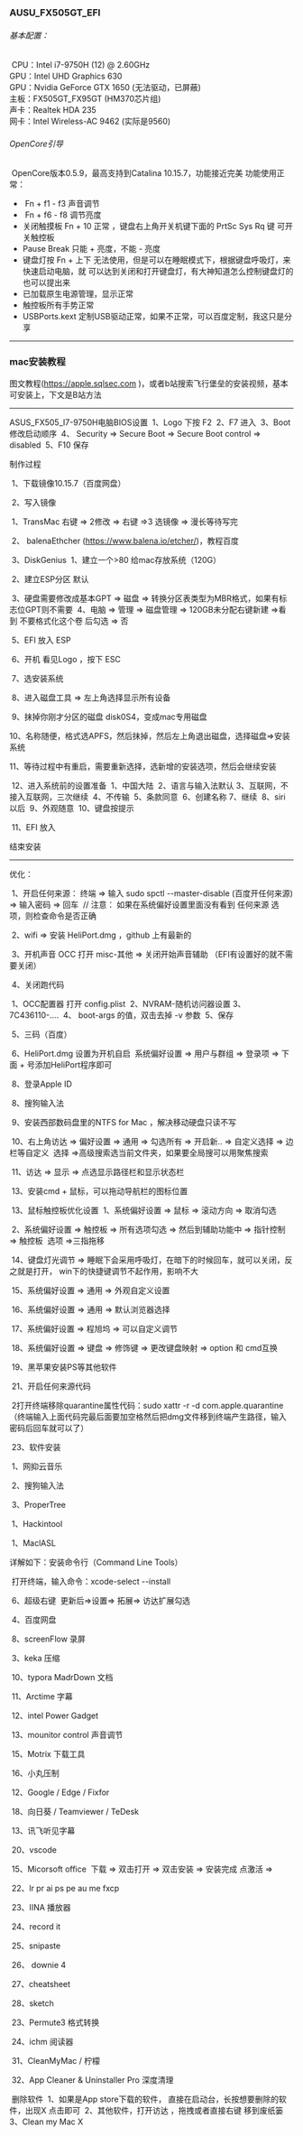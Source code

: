 ### AUSU_FX505GT_EFI



###### 基本配置：

​		CPU：Intel i7-9750H (12) @ 2.60GHz  
​		GPU：Intel UHD Graphics 630  
​		GPU：Nvidia GeForce GTX 1650 (无法驱动，已屏蔽)  
​		主板：FX505GT_FX95GT (HM370芯片组)  
​		声卡：Realtek HDA 235  
​		网卡：Intel Wireless-AC 9462 (实际是9560)  



###### OpenCore引导

​        OpenCore版本0.5.9，最高支持到Catalina 10.15.7，功能接近完美
​        功能使用正常：

   - ​    Fn + f1 - f3   声音调节
   - ​    Fn + f6 - f8  调节亮度
   -    关闭触摸板 Fn + 10 正常  ，键盘右上角开关机键下面的 PrtSc Sys Rq 键 可开关触控板
   -    Pause Break 只能 + 亮度，不能 - 亮度
   -    键盘灯按 Fn + 上下 无法使用，但是可以在睡眠模式下，根据键盘呼吸灯，来快速启动电脑，就
           可以达到关闭和打开键盘灯，有大神知道怎么控制键盘灯的也可以提出来
   -   已加载原生电源管理，显示正常
   -   触控板所有手势正常
   -   USBPorts.kext 定制USB驱动正常，如果不正常，可以百度定制，我这只是分享

---

### mac安装教程

图文教程(https://apple.sqlsec.com )，或者b站搜索飞行堡垒的安装视频，基本可安装上，下文是B站方法

---

ASUS_FX505_I7-9750H电脑BIOS设置
​        1、Logo 下按 F2
​        2、F7 进入
​        3、Boot  修改启动顺序
​        4、 Security   =>  Secure Boot =>    Secure Boot control => disabled
​        5、F10 保存

制作过程

​    1、下载镜像10.15.7（百度网盘）

​    2、写入镜像

​              1、TransMac   右键  =>  2修改  =>   右键 =>3 选镜像   =>  漫长等待写完

​              2、 balenaEthcher  (https://www.balena.io/etcher/)，教程百度

​     3、DiskGenius 
​               1、建立一个>80 给mac存放系统（120G）

​               2、建立ESP分区 默认

​               3、硬盘需要修改成基本GPT => 磁盘 => 转换分区表类型为MBR格式，如果有标志位GPT则不需要
​      4、电脑 => 管理 => 磁盘管理 => 120GB未分配右键新建 =>看到 不要格式化这个卷 后勾选  =>  否

​      5、EFI 放入 ESP

​      6、开机 看见Logo ，按下 ESC  

​      7、选安装系统

​      8、进入磁盘工具 => 左上角选择显示所有设备

​      9、抹掉你刚才分区的磁盘 disk0S4，变成mac专用磁盘

​      10、名称随便，格式选APFS，然后抹掉，然后左上角退出磁盘，选择磁盘=>安装系统

​      11、等待过程中有重启，需要重新选择，选新增的安装选项，然后会继续安装

​      12、进入系统前的设置准备
​            1、中国大陆
​            2、语言与输入法默认
​            3、互联网，不接入互联网，三次继续
​            4、不传输
​            5、条款同意
​            6、创建名称
​            7、继续
​            8、siri 以后
​            9、外观随意
​            10、键盘按提示

​        11、EFI 放入

结束安装

---

优化：

​         1、开启任何来源： 终端 => 输入 sudo spctl --master-disable  (百度开任何来源) => 输入密码 => 回车
​                // 注意： 如果在系统偏好设置里面没有看到 任何来源 选项，则检查命令是否正确

​         2、wifi  =>  安装 HeliPort.dmg ，github 上有最新的

​         3、开机声音 OCC  打开  misc-其他  =>  关闭开始声音辅助 （EFI有设置好的就不需要关闭）

​         4、关闭跑代码         

​               1、OCC配置器 打开 config.plist 
​               2、NVRAM-随机访问器设置 
​               3、7C436110-.... 
​               4、 boot-args 的值，双击去掉  -v 参数 
​               5、保存

​          5、三码（百度）

​          6、HeliPort.dmg 设置为开机自启
​                  系统偏好设置 =>  用户与群组 => 登录项 => 下面 + 号添加HeliPort程序即可

​              8、登录Apple ID

​          8、搜狗输入法

​          9、安装西部数码盘里的NTFS for Mac ，解决移动硬盘只读不写

​          10、右上角访达 => 偏好设置 =>  通用 => 勾选所有 => 开启新.. => 自定义选择 => 边栏等自定义
​                       选择 =>高级搜索选当前文件夹，如果要全局搜可以用聚焦搜索

​          11、访达 => 显示 => 点选显示路径栏和显示状态栏

​               13、安装cmd + 鼠标，可以拖动导航栏的图标位置

​          13、鼠标触控板优化设置
​                  1、系统偏好设置 => 鼠标 => 滚动方向 => 取消勾选

​                  2、系统偏好设置 => 触控板 => 所有选项勾选 => 然后到辅助功能中 => 指针控制 => 触控板
​                        选项 =>三指拖移

​           14、键盘灯光调节 =>   睡眠下会采用呼吸灯，在暗下的时候回车，就可以关闭，反之就是打开，
​                    win下的快捷键调节不起作用，影响不大

​            15、系统偏好设置 =>  通用 => 外观自定义设置

​            16、系统偏好设置 =>  通用 => 默认浏览器选择

​            17、系统偏好设置 =>  程旭坞 => 可以自定义调节

​            18、系统偏好设置 =>  键盘 => 修饰键 => 更改键盘映射  => option 和 cmd互换             

​            19、黑苹果安装PS等其他软件

​            21、开启任何来源代码

​            2打开终端移除quarantine属性代码：sudo xattr -r -d com.apple.quarantine
​       （终端输入上面代码完最后面要加空格然后把dmg文件移到终端产生路径，输入密码后回车就可以了）   

​            23、软件安装

​                          1、网抑云音乐

​                          2、搜狗输入法

​                          3、ProperTree

​                          1、Hackintool   

​                          1、MaclASL

详解如下：安装命令行（Command Line Tools）

​                              打开终端，输入命令：xcode-select --install

​                           6、超级右键 
​                                  更新后=>设置=> 拓展=> 访达扩展勾选

​                          4、百度网盘

​                          8、screenFlow  录屏

​                          3、keka    压缩

​                          10、typora  MadrDown 文档

​                          11、Arctime 字幕

​                          12、intel Power Gadget

​                          13、mounitor control 声音调节  

​                          15、Motrix 下载工具

​                          16、小丸压制                                                          

​                          12、Google  /  Edge   /  Fixfor          

​                          18、向日葵 /  Teamviewer  / TeDesk

​                          13、讯飞听见字幕

​                          20、vscode   

​                           15、Micorsoft office
​                                    下载 => 双击打开 => 双击安装 =>   安装完成 点激活 =>                    

​                          22、lr  pr  ai ps pe au me      fxcp                

​                          23、IINA                      播放器

​                          24、record it

​                          25、snipaste

​                          26、 downie  4

​                          27、cheatsheet         

​                          28、sketch

​                          23、Permute3          格式转换

​                          24、ichm 阅读器         

​                          31、CleanMyMac       /        柠檬       

​                          32、App Cleaner & Uninstaller Pro  深度清理

​              删除软件
​                          1、如果是App store下载的软件，  直接在启动台，长按想要删除的软件，出现X 点击即可
​                          2、其他软件，打开访达 ，拖拽或者直接右键 移到废纸篓
​                          3、Clean my Mac X

